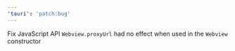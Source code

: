 ```yaml
---
'tauri': 'patch:bug'
---
```


Fix JavaScript API `Webview.proxyUrl` had no effect when used in the `Webview` constructor
